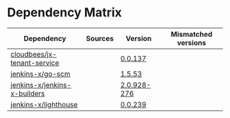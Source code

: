 # Dependency Matrix

Dependency | Sources | Version | Mismatched versions
---------- | ------- | ------- | -------------------
[cloudbees/jx-tenant-service](https://github.com/cloudbees/jx-tenant-service) |  | [0.0.137](https://github.com/cloudbees/jx-tenant-service/releases/tag/v0.0.137) | 
[jenkins-x/go-scm](https://github.com/jenkins-x/go-scm) |  | [1.5.53]() | 
[jenkins-x/jenkins-x-builders](https://github.com/jenkins-x/jenkins-x-builders) |  | [2.0.928-276]() | 
[jenkins-x/lighthouse](https://github.com/jenkins-x/lighthouse) |  | [0.0.239]() | 
